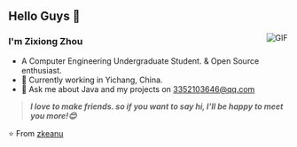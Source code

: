 ## Hello Guys 👋

<img align="right" alt="GIF" src="https://raw.githubusercontent.com/JoeyBling/JoeyBling/master/pic/pusheencode.gif" />

### I'm Zixiong Zhou

- A Computer Engineering Undergraduate Student. & Open Source enthusiast.
- 🌱 Currently working in Yichang, China.
- 💬 Ask me about Java and my projects on [3352103646@qq.com](mailto:3352103646@qq.com)

> ***I love to make friends. so if you want to say hi, I'll be happy to meet you more!😊***

⭐️ From [zkeanu](https://github.com/zkeanu)
